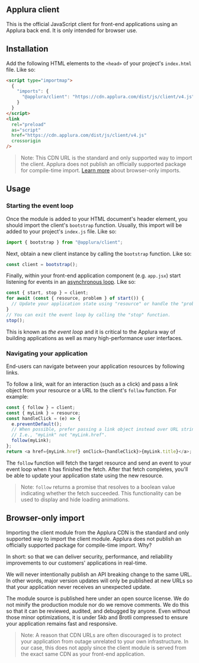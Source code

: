 ## Applura client

This is the official JavaScript client for front-end applications using an
Applura back end. It is only intended for browser use.

## Installation

Add the following HTML elements to the `<head>` of your project's `index.html`
file. Like so:

```html
<script type="importmap">
  {
    "imports": {
      "@applura/client": "https://cdn.applura.com/dist/js/client/v4.js"
    }
  }
</script>
<link
  rel="preload"
  as="script"
  href="https://cdn.applura.com/dist/js/client/v4.js"
  crossorigin
/>
```

> Note: This CDN URL is the standard and only supported way to import the
> client. Applura does not publish an officially supported package for
> compile-time import. [Learn more](#browser-only-import) about browser-only
> imports.

## Usage

### Starting the event loop

Once the module is added to your HTML document's header element, you should
import the client's `bootstrap` function. Usually, this import will be added to
your project's `index.js` file. Like so:

```javascript
import { bootstrap } from "@applura/client";
```

Next, obtain a new client instance by calling the `bootstrap` function. Like so:

```javascript
const client = bootstrap();
```

Finally, within your front-end application component (e.g. `app.jsx`) start
listening for events in an
[asynchronous loop](https://developer.mozilla.org/en-US/docs/Web/JavaScript/Reference/Statements/for-await...of).
Like so:

```javascript
const { start, stop } = client;
for await (const { resource, problem } of start()) {
  // Update your application state using "resource" or handle the "problem".
}
// You can exit the event loop by calling the "stop" function.
stop();
```

This is known as _the event loop_ and it is critical to the Applura way of
building applications as well as many high-performance user interfaces.

### Navigating your application

End-users can navigate between your application resources by following links.

To follow a link, wait for an interaction (such as a click) and pass a link
object from your resource or a URL to the client's `follow` function. For
example:

```javascript
const { follow } = client;
const { myLink } = resource;
const handleClick = (e) => {
  e.preventDefault();
  // When possible, prefer passing a link object instead over URL strings.
  // I.e., "myLink" not "myLink.href".
  follow(myLink);
};
return <a href={myLink.href} onClick={handleClick}>{myLink.title}</a>;
```

The `follow` function will fetch the target resource and send an event to your
event loop when it has finished the fetch. After that fetch completes, you'll be
able to update your application state using the new resource.

> Note: `follow` returns a promise that resolves to a boolean value indicating
> whether the fetch succeeded. This functionality can be used to display and
> hide loading animations.

## Browser-only import

Importing the client module from the Applura CDN is the standard and only
supported way to import the client module. Applura does not publish an
officially supported package for compile-time import. Why?

In short: so that we can deliver security, performance, and reliability
improvements to our customers' applications in real-time.

We will never intentionally publish an API breaking change to the same URL. In
other words, major version updates will only be published at new URLs so that
your application never receives an unexpected update.

The module source is published here under an open source license. We do not
minify the production module nor do we remove comments. We do this so that it
can be reviewed, audited, and debugged by anyone. Even without those minor
optimizations, it is under 5kb and Brotli compressed to ensure your application
remains fast and responsive.

> Note: A reason that CDN URLs are often discouraged is to protect your
> application from outage unrelated to your own infrastructure. In our case,
> this does not apply since the client module is served from the exact same CDN
> as your front-end application.
